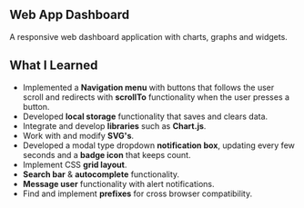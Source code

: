 ## Web App Dashboard

A responsive web dashboard application with charts, graphs and widgets.

## What I Learned

- Implemented a **Navigation menu** with buttons that follows the user scroll and redirects with **scrollTo** functionality when the user presses a button.
- Developed **local storage** functionality that saves and clears data.
- Integrate and develop **libraries** such as **Chart.js**.
- Work with and modify **SVG's**.
- Developed a modal type dropdown **notification box**, updating every few seconds and a **badge icon** that keeps count. 
- Implement CSS **grid layout**.
- **Search bar** & **autocomplete** functionality. 
- **Message user** functionality with alert notifications.
- Find and implement **prefixes** for cross browser compatibility.
